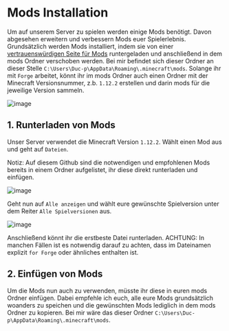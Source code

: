 # Mods Installation
Um auf unserem Server zu spielen werden einige Mods benötigt. Davon abgesehen erweitern und verbessern Mods euer Spielerlebnis. Grundsätzlich werden Mods installiert, indem sie von einer [vertrauenswürdigen Seite für Mods](https://www.curseforge.com/minecraft/mc-mods) runtergeladen und anschließend in dem mods Ordner verschoben werden. Bei mir befindet sich dieser Ordner an dieser Stelle `C:\Users\Duc-p\AppData\Roaming\.minecraft\mods`. Solange ihr mit `Forge` arbeitet, könnt ihr im mods Ordner auch einen Ordner mit der Minecraft Versionsnummer, z.b. `1.12.2` erstellen und darin mods für die jeweilige Version sammeln.

![image](https://user-images.githubusercontent.com/79201799/146653874-5ace3747-d39b-4270-a046-d864f9a1f221.png)

## 1. Runterladen von Mods
Unser Server verwendet die Minecraft Version `1.12.2`. Wählt einen Mod aus und geht auf `Dateien`.

Notiz: Auf diesem Github sind die notwendigen und empfohlenen Mods bereits in einem Ordner aufgelistet, ihr diese direkt runterladen und einfügen.

![image](https://user-images.githubusercontent.com/79201799/146653893-4a6f5412-5fba-41b7-9694-5fc4dcf15adc.png)

Geht nun auf `Alle anzeigen` und wählt eure gewünschte Spielversion unter dem Reiter `Alle Spielversionen` aus.

![image](https://user-images.githubusercontent.com/79201799/146653916-850b2a5e-4e1c-4ba9-b8db-85cdcb172992.png)

Anschließend könnt ihr die erstbeste Datei runterladen. ACHTUNG: In manchen Fällen ist es notwendig darauf zu achten, dass im Dateinamen explizit `for Forge` oder ähnliches enthalten ist.

## 2. Einfügen von Mods
Um die Mods nun auch zu verwenden, müsste ihr diese in euren mods Ordner einfügen. Dabei empfehle ich euch, alle eure Mods grundsätzlich woanders zu speichen und die gewünschten Mods lediglich in dem mods Ordner zu kopieren. Bei mir wäre das dieser Ordner `C:\Users\Duc-p\AppData\Roaming\.minecraft\mods`.
